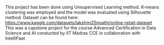 This project has been done using Unsupervised Learning method. K-means clustering was employed and the model was evaluated using Silhouette method. 
Dataset can be found here: https://www.kaggle.com/datasets/lakshmi25npathi/online-retail-dataset
This was a capstone project for the course Advanced Certification in Data Science and AI conducted by IIT Madras CCE in collaboration with IntelliPaat 
